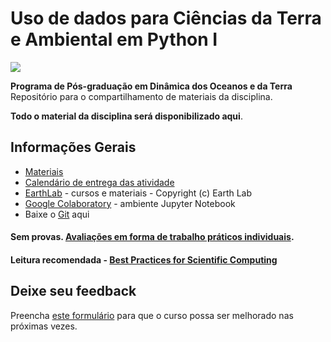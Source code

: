 # Uso de dados para Ciências da Terra e Ambiental em Python I

![](https://ppgdot.sipos.com.br/interface/images/logo-programa-colorido.png)

[//]: <img src="https://ppgdot.sipos.com.br/interface/images/logo-programa-colorido.png" alt="drawing" width="200";"/>
**Programa de Pós-graduação em Dinâmica dos Oceanos e da Terra**  
Repositório para o compartilhamento de materiais da disciplina.

**Todo o material da disciplina será disponibilizado aqui**.

## Informações Gerais

* [Materiais](https://github.com/ciencias-da-terra-python-1-2024-1/materiais)
* [Calendário de entrega das atividade](https://docs.google.com/spreadsheets/d/19pGWaXNkO6jo_hvIZkIe6FFRNJDsfrwHvzeyGryVyX4/edit?usp=sharing)
* [EarthLab](https://www.earthdatascience.org/) - cursos e materiais - Copyright (c) Earth Lab
* [Google Colaboratory](https://colab.research.google.com/) - ambiente Jupyter Notebook
* Baixe o [Git](https://git-scm.com/downloads) aqui

#### **Sem provas**. <ins>Avaliações em forma de trabalho práticos individuais</ins>.

#### Leitura recomendada - [Best Practices for Scientific Computing](https://journals.plos.org/plosbiology/article?id=10.1371/journal.pbio.1001745)

## Deixe seu feedback

Preencha [este formulário](https://docs.google.com/forms/d/e/1FAIpQLSeFeTIGYfyB851PDuJcAAWekQQ_WXt6Arhqnv9mwAVRK9Qepw/viewform?usp=sf_link) para que o curso possa ser melhorado nas próximas vezes.
